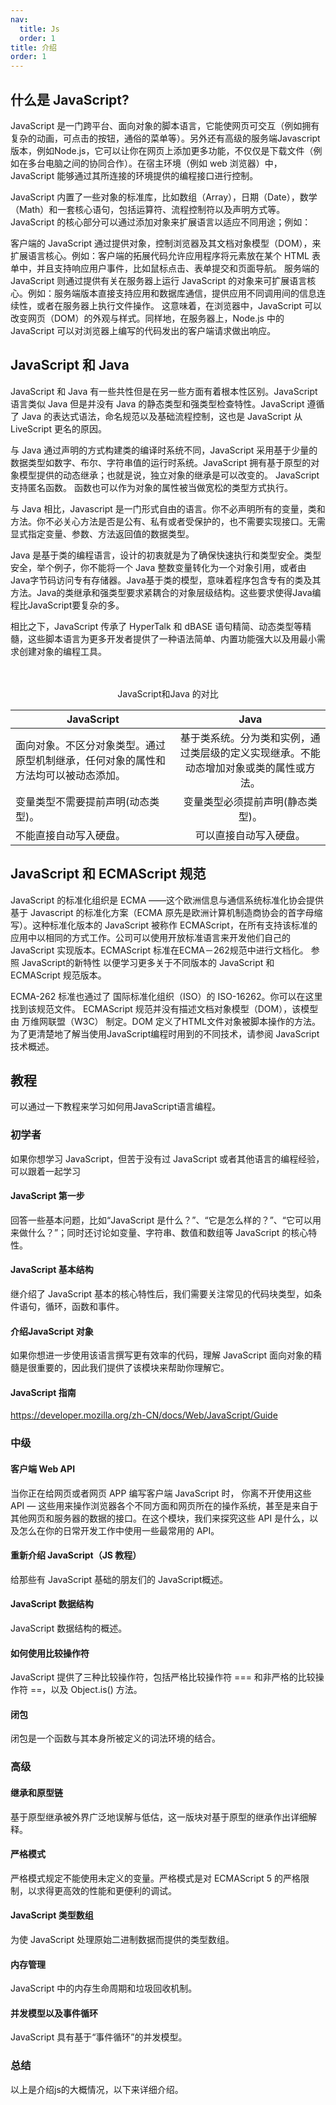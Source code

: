 ```yaml
---
nav:
  title: Js
  order: 1
title: 介绍
order: 1
---
```


## 什么是 JavaScript?
JavaScript 是一门跨平台、面向对象的脚本语言，它能使网页可交互（例如拥有复杂的动画，可点击的按钮，通俗的菜单等）。另外还有高级的服务端Javascript版本，例如Node.js，它可以让你在网页上添加更多功能，不仅仅是下载文件（例如在多台电脑之间的协同合作）。在宿主环境（例如 web 浏览器）中， JavaScript 能够通过其所连接的环境提供的编程接口进行控制。

JavaScript 内置了一些对象的标准库，比如数组（Array），日期（Date），数学（Math）和一套核心语句，包括运算符、流程控制符以及声明方式等。JavaScript 的核心部分可以通过添加对象来扩展语言以适应不同用途；例如：

客户端的 JavaScript 通过提供对象，控制浏览器及其文档对象模型（DOM），来扩展语言核心。例如：客户端的拓展代码允许应用程序将元素放在某个 HTML 表单中，并且支持响应用户事件，比如鼠标点击、表单提交和页面导航。
 服务端的 JavaScript 则通过提供有关在服务器上运行 JavaScript 的对象来可扩展语言核心。例如：服务端版本直接支持应用和数据库通信，提供应用不同调用间的信息连续性，或者在服务器上执行文件操作。
这意味着，在浏览器中，JavaScript 可以改变网页（DOM）的外观与样式。同样地，在服务器上，Node.js 中的 JavaScript 可以对浏览器上编写的代码发出的客户端请求做出响应。
  <br />
## JavaScript 和 Java
JavaScript 和 Java 有一些共性但是在另一些方面有着根本性区别。JavaScript语言类似 Java 但是并没有 Java 的静态类型和强类型检查特性。JavaScript 遵循了 Java 的表达式语法，命名规范以及基础流程控制，这也是 JavaScript 从 LiveScript 更名的原因。

与 Java 通过声明的方式构建类的编译时系统不同，JavaScript 采用基于少量的数据类型如数字、布尔、字符串值的运行时系统。JavaScript 拥有基于原型的对象模型提供的动态继承；也就是说，独立对象的继承是可以改变的。 JavaScript 支持匿名函数。 函数也可以作为对象的属性被当做宽松的类型方式执行。

与 Java 相比，Javascript 是一门形式自由的语言。你不必声明所有的变量，类和方法。你不必关心方法是否是公有、私有或者受保护的，也不需要实现接口。无需显式指定变量、参数、方法返回值的数据类型。

Java 是基于类的编程语言，设计的初衷就是为了确保快速执行和类型安全。类型安全，举个例子，你不能将一个 Java 整数变量转化为一个对象引用，或者由Java字节码访问专有存储器。Java基于类的模型，意味着程序包含专有的类及其方法。Java的类继承和强类型要求紧耦合的对象层级结构。这些要求使得Java编程比JavaScript要复杂的多。

相比之下，JavaScript 传承了 HyperTalk 和 dBASE 语句精简、动态类型等精髓，这些脚本语言为更多开发者提供了一种语法简单、内置功能强大以及用最小需求创建对象的编程工具。        
          <br />
          <br />      
<center>JavaScript和Java 的对比</center>                     

| JavaScript | Java |
|-----------|:-----------:|
| 面向对象。不区分对象类型。通过原型机制继承，任何对象的属性和方法均可以被动态添加。|	基于类系统。分为类和实例，通过类层级的定义实现继承。不能动态增加对象或类的属性或方法。|
| 变量类型不需要提前声明(动态类型)。|	变量类型必须提前声明(静态类型)。 |
| 不能直接自动写入硬盘。	| 可以直接自动写入硬盘。 |

## JavaScript 和 ECMAScript 规范
JavaScript 的标准化组织是 ECMA ——这个欧洲信息与通信系统标准化协会提供基于 Javascript 的标准化方案（ECMA 原先是欧洲计算机制造商协会的首字母缩写）。这种标准化版本的 JavaScript 被称作 ECMAScript，在所有支持该标准的应用中以相同的方式工作。公司可以使用开放标准语言来开发他们自己的 JavaScript 实现版本。ECMAScript 标准在ECMA－262规范中进行文档化。 参照 JavaScript的新特性 以便学习更多关于不同版本的 JavaScript 和 ECMAScript 规范版本。

ECMA-262 标准也通过了 国际标准化组织（ISO）的 ISO-16262。你可以在这里找到该规范文件。 ECMAScript 规范并没有描述文档对象模型（DOM），该模型由 万维网联盟（W3C） 制定。DOM 定义了HTML文件对象被脚本操作的方法。为了更清楚地了解当使用JavaScript编程时用到的不同技术，请参阅 JavaScript 技术概述。

## 教程
可以通过一下教程来学习如何用JavaScript语言编程。

### 初学者
如果你想学习 JavaScript，但苦于没有过 JavaScript 或者其他语言的编程经验，可以跟着一起学习

#### JavaScript 第一步
回答一些基本问题，比如“JavaScript 是什么？”、“它是怎么样的？”、“它可以用来做什么？”；同时还讨论如变量、字符串、数值和数组等 JavaScript 的核心特性。

#### JavaScript 基本结构
继介绍了 JavaScript 基本的核心特性后，我们需要关注常见的代码块类型，如条件语句，循环，函数和事件。
#### 介绍JavaScript 对象
如果你想进一步使用该语言撰写更有效率的代码，理解 JavaScript 面向对象的精髓是很重要的，因此我们提供了该模块来帮助你理解它。

#### JavaScript 指南
https://developer.mozilla.org/zh-CN/docs/Web/JavaScript/Guide

### 中级

#### 客户端 Web API
当你正在给网页或者网页 APP 编写客户端 JavaScript 时， 你离不开使用这些 API — 这些用来操作浏览器各个不同方面和网页所在的操作系统，甚至是来自于其他网页和服务器的数据的接口。在这个模块，我们来探究这些 API 是什么，以及怎么在你的日常开发工作中使用一些最常用的 API。

#### 重新介绍 JavaScript（JS 教程）
给那些有 JavaScript 基础的朋友们的 JavaScript概述。

#### JavaScript 数据结构
JavaScript 数据结构的概述。

#### 如何使用比较操作符
JavaScript 提供了三种比较操作符，包括严格比较操作符 === 和非严格的比较操作符 ==，以及 Object.is() 方法。

#### 闭包
闭包是一个函数与其本身所被定义的词法环境的结合。

### 高级

#### 继承和原型链
基于原型继承被外界广泛地误解与低估，这一版块对基于原型的继承作出详细解释。

#### 严格模式
严格模式规定不能使用未定义的变量。严格模式是对 ECMAScript 5 的严格限制，以求得更高效的性能和更便利的调试。

#### JavaScript 类型数组
为使 JavaScript 处理原始二进制数据而提供的类型数组。

#### 内存管理
JavaScript 中的内存生命周期和垃圾回收机制。

#### 并发模型以及事件循环
JavaScript 具有基于“事件循环”的并发模型。

### 总结
以上是介绍js的大概情况，以下来详细介绍。


